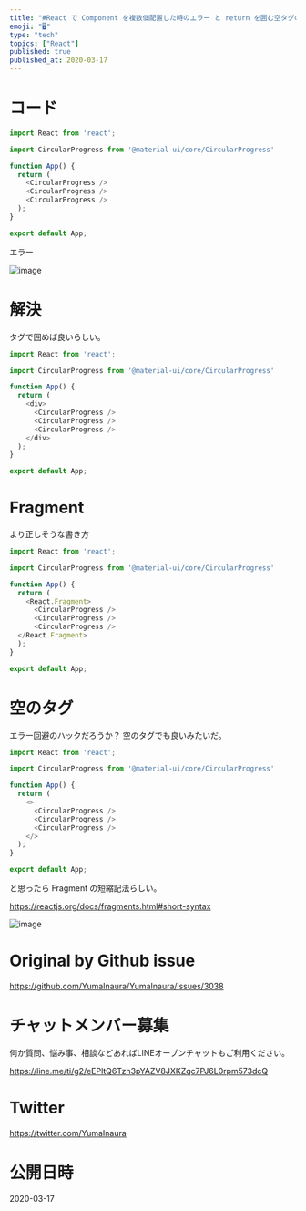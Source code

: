 ```yaml
---
title: "#React で Component を複数個配置した時のエラー と return を囲む空タグの意味 /  Parsing error: "
emoji: "🖥"
type: "tech"
topics: ["React"]
published: true
published_at: 2020-03-17
---
```


# コード

```js
import React from 'react';

import CircularProgress from '@material-ui/core/CircularProgress'

function App() {
  return (
    <CircularProgress />
    <CircularProgress />
    <CircularProgress />
  );
}

export default App;
```

エラー

![image](https://user-images.githubusercontent.com/13635059/76724553-aafdd400-678e-11ea-8b4a-b823184c770a.png)


# 解決

タグで囲めば良いらしい。

```js
import React from 'react';

import CircularProgress from '@material-ui/core/CircularProgress'

function App() {
  return (
    <div>
      <CircularProgress />
      <CircularProgress />
      <CircularProgress />
    </div>
  );
}

export default App;

```

# Fragment

より正しそうな書き方

```js
import React from 'react';

import CircularProgress from '@material-ui/core/CircularProgress'

function App() {
  return (
    <React.Fragment>
      <CircularProgress />
      <CircularProgress />
      <CircularProgress />
  </React.Fragment>
  );
}

export default App;
```

# 空のタグ

エラー回避のハックだろうか？ 空のタグでも良いみたいだ。

```js
import React from 'react';

import CircularProgress from '@material-ui/core/CircularProgress'

function App() {
  return (
    <>
      <CircularProgress />
      <CircularProgress />
      <CircularProgress />
    </>
  );
}

export default App;

```

と思ったら Fragment の短縮記法らしい。

https://reactjs.org/docs/fragments.html#short-syntax

![image](https://user-images.githubusercontent.com/13635059/76804771-776b8a00-6820-11ea-9528-0e43e19ccd51.png)


# Original by Github issue

https://github.com/YumaInaura/YumaInaura/issues/3038








<!-- Update From Qiita API -->

# チャットメンバー募集


何か質問、悩み事、相談などあればLINEオープンチャットもご利用ください。

https://line.me/ti/g2/eEPltQ6Tzh3pYAZV8JXKZqc7PJ6L0rpm573dcQ





# Twitter


https://twitter.com/YumaInaura


<!-- Update From Qiita API -->



# 公開日時

2020-03-17
